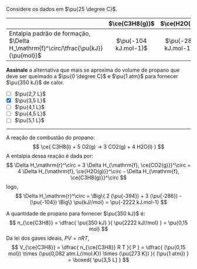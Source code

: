 Considere os dados em $\pu{25 \degree C}$.

|                                                                                    |    $\ce{C3H8(g)}$    |    $\ce{H2O(l)}$     |    $\ce{CO2(g)}$     |
| :--------------------------------------------------------------------------------- | :------------------: | :------------------: | :------------------: |
| Entalpia padrão de formação, $\Delta H_\mathrm{f}^\circ/\tfrac{\pu{kJ}}{\pu{mol}}$ | $\pu{-104 kJ.mol-1}$ | $\pu{-286 kJ.mol-1}$ | $\pu{-394 kJ.mol-1}$ |

**Assinale** a alternativa que mais se aproxima do volume de propano que deve ser queimado a $\pu{0 \degree C}$ e $\pu{1 atm}$ para fornecer $\pu{350 kJ}$ de calor.

- [ ] $\pu{2,7 L}$
- [x] $\pu{3,5 L}$
- [ ] $\pu{4,1 L}$
- [ ] $\pu{4,5 L}$
- [ ] $\pu{5,1 L}$

---

A reação de combustão do propano:
$$
    \ce{ C3H8(l) + 5 O2(g) -> 3 CO2(g) + 4 H2O(l) }
$$
A entalpia dessa reação é dada por:
$$
    \Delta H_\mathrm{r}^\circ 
        = 3 \Delta H_{\mathrm{f}, \ce{CO2(g)}}^\circ
        + 4 \Delta H_{\mathrm{f}, \ce{H2O(g)}}^\circ
        - \Delta H_{\mathrm{f}, \ce{C3H8(g)}}^\circ
$$
logo,
$$
    \Delta H_\mathrm{r}^\circ 
        = \Big\{ 2 (\pu{-394}) + 3 (\pu{-286}) - (\pu{-104}) \Big\} \pu{kJ//mol}
        = \pu{-2222 kJ.mol-1}
$$

A quantidade de propano para fornecer $\pu{350 kJ}$ é:
$$
    n_{\ce{C3H8}} = \dfrac{ \pu{350 kJ} }{ \pu{2222 kJ//mol} } = \pu{0,15 mol}
$$
Da lei dos gases ideais, $PV = nRT$,
$$
    V_{\ce{C3H8}} = \dfrac{ n_{\ce{C3H8}} R T }{ P }
        = \dfrac{ (\pu{0,15 mol}) \times (\pu{0,082 atm.L//mol.K}) \times (\pu{273 K}) }{ (\pu{1 atm}) } = \boxed{ \pu{3,5 L} }
$$